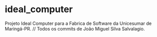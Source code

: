 # ideal_computer
Projeto Ideal Computer para a Fabrica de Software da Unicesumar de Maringá-PR. // Todos os commits de João Miguel Silva Salvalagio.
